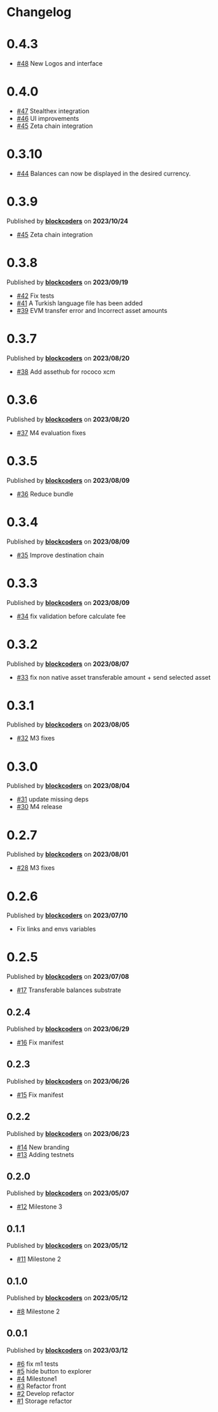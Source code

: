 # Changelog

# 0.4.3
- [#48](https://github.com/blockcoders/kuma-wallet/pull/48) New Logos and interface 

# 0.4.0
- [#47](https://github.com/blockcoders/kuma-wallet/pull/47) Stealthex integration
- [#46](https://github.com/blockcoders/kuma-wallet/pull/46) UI improvements
- [#45](https://github.com/blockcoders/kuma-wallet/pull/45) Zeta chain integration 

# 0.3.10
- [#44](https://github.com/blockcoders/kuma-wallet/pull/44) Balances can now be displayed in the desired currency.

# 0.3.9
Published by **[blockcoders](https://github.com/blockcoders)** on **2023/10/24**
- [#45](https://github.com/blockcoders/kuma-wallet/pull/45) Zeta chain integration


# 0.3.8
Published by **[blockcoders](https://github.com/blockcoders)** on **2023/09/19**
- [#42](https://github.com/blockcoders/kuma-wallet/pull/42) Fix tests
- [#41](https://github.com/blockcoders/kuma-wallet/pull/41) A Turkish language file has been added
- [#39](https://github.com/blockcoders/kuma-wallet/pull/39) EVM transfer error and Incorrect asset amounts

# 0.3.7
Published by **[blockcoders](https://github.com/blockcoders)** on **2023/08/20**
- [#38](https://github.com/blockcoders/kuma-wallet/pull/38) Add assethub for rococo xcm

# 0.3.6
Published by **[blockcoders](https://github.com/blockcoders)** on **2023/08/20**
- [#37](https://github.com/blockcoders/kuma-wallet/pull/37) M4 evaluation fixes

# 0.3.5
Published by **[blockcoders](https://github.com/blockcoders)** on **2023/08/09**
- [#36](https://github.com/blockcoders/kuma-wallet/pull/36) Reduce bundle

# 0.3.4
Published by **[blockcoders](https://github.com/blockcoders)** on **2023/08/09**
- [#35](https://github.com/blockcoders/kuma-wallet/pull/35) Improve destination chain

# 0.3.3
Published by **[blockcoders](https://github.com/blockcoders)** on **2023/08/09**
- [#34](https://github.com/blockcoders/kuma-wallet/pull/34) fix validation before calculate fee

# 0.3.2
Published by **[blockcoders](https://github.com/blockcoders)** on **2023/08/07**
- [#33](https://github.com/blockcoders/kuma-wallet/pull/33) fix non native asset transferable amount + send selected asset

# 0.3.1
Published by **[blockcoders](https://github.com/blockcoders)** on **2023/08/05**
- [#32](https://github.com/blockcoders/kuma-wallet/pull/32) M3 fixes

# 0.3.0
Published by **[blockcoders](https://github.com/blockcoders)** on **2023/08/04**
- [#31](https://github.com/blockcoders/kuma-wallet/pull/31) update missing deps
- [#30](https://github.com/blockcoders/kuma-wallet/pull/30) M4 release

# 0.2.7
Published by **[blockcoders](https://github.com/blockcoders)** on **2023/08/01**
- [#28](https://github.com/blockcoders/kuma-wallet/pull/28) M3 fixes

# 0.2.6
Published by **[blockcoders](https://github.com/blockcoders)** on **2023/07/10**
- Fix links and envs variables

# 0.2.5
Published by **[blockcoders](https://github.com/blockcoders)** on **2023/07/08**
- [#17](https://github.com/blockcoders/kuma-wallet/pull/17) Transferable balances substrate

## 0.2.4
Published by **[blockcoders](https://github.com/blockcoders)** on **2023/06/29**
- [#16](https://github.com/blockcoders/kuma-wallet/pull/16) Fix manifest

## 0.2.3
Published by **[blockcoders](https://github.com/blockcoders)** on **2023/06/26**
- [#15](https://github.com/blockcoders/kuma-wallet/pull/15) Fix manifest

## 0.2.2
Published by **[blockcoders](https://github.com/blockcoders)** on **2023/06/23**
- [#14](https://github.com/blockcoders/kuma-wallet/pull/14) New branding
- [#13](https://github.com/blockcoders/kuma-wallet/pull/13) Adding testnets 

## 0.2.0
Published by **[blockcoders](https://github.com/blockcoders)** on **2023/05/07**
- [#12](https://github.com/blockcoders/kuma-wallet/pull/12) Milestone 3

## 0.1.1
Published by **[blockcoders](https://github.com/blockcoders)** on **2023/05/12**
- [#11](https://github.com/blockcoders/kuma-wallet/pull/11) Milestone 2

## 0.1.0
Published by **[blockcoders](https://github.com/blockcoders)** on **2023/05/12**
- [#8](https://github.com/blockcoders/kuma-wallet/pull/8) Milestone 2

## 0.0.1
Published by **[blockcoders](https://github.com/blockcoders)** on **2023/03/12**
- [#6](https://github.com/blockcoders/kuma-wallet/pull/6) fix m1 tests
- [#5](https://github.com/blockcoders/kuma-wallet/pull/5) hide button to explorer
- [#4](https://github.com/blockcoders/kuma-wallet/pull/4) Milestone1
- [#3](https://github.com/blockcoders/kuma-wallet/pull/3) Refactor front
- [#2](https://github.com/blockcoders/kuma-wallet/pull/2) Develop refactor
- [#1](https://github.com/blockcoders/kuma-wallet/pull/1) Storage refactor

